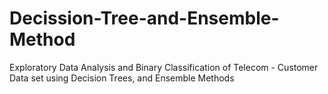 # Decission-Tree-and-Ensemble-Method
Exploratory Data Analysis and Binary Classification of Telecom - Customer Data set using Decision Trees, and Ensemble Methods
